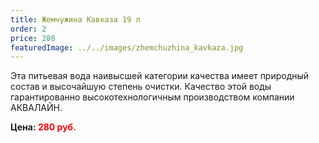 ```yaml
---
title: Жемчужина Кавказа 19 л
order: 2
price: 280
featuredImage: ../../images/zhemchuzhina_kavkaza.jpg
---
```


Эта питьевая вода наивысшей категории качества имеет природный состав и высочайшую степень очистки. Качество этой воды гарантированно высокотехнологичным производством компании АКВАЛАЙН.

**Цена: <span style="color:red">280 руб.</span>**
